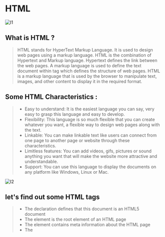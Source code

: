 # HTML



![I1](https://cdn.hipwallpaper.com/i/12/42/DXeZUW.jpg)
## What is HTML ?

> HTML stands for HyperText Markup Language. It is used to design web pages using a markup language. HTML is the combination of Hypertext and Markup language. Hypertext defines the link between the web pages. A markup language is used to define the text document within tag which defines the structure of web pages.
> HTML is a markup language that is used by the browser to manipulate text, images, and other content to display it in the required format.


 ## Some HTML Characteristics :
> - Easy to understand: It is the easiest language you can say, very easy to grasp this language and easy to develop.
> - Flexibility: This language is so much flexible that you can create whatever you want, a flexible way to design web pages along with the text.
> - Linkable: You can make linkable text like users can connect from one page to another page or website through these characteristics.
> - Limitless features: You can add videos, gifs, pictures or sound anything you want that will make the website more attractive and understandable.
> - Support: You can use this language to display the documents on any platform like Windows, Linux or Mac.




![I2](https://www.itl.cat/pngfile/big/327-3274460_web-development.jpg)

## let's find out some HTML  tags
> - The <!DOCTYPE html> declaration defines that this document is an HTML5 document
> - The <html> element is the root element of an HTML page
> - The <head> element contains meta information about the HTML page
> - The <title> element specifies a title for the HTML page (which is shown in the browser's title bar or in the page's tab)
> - The <body> element defines the document's body, and is a container for all the visible contents, such as headings, paragraphs, images, hyperlinks, tables, lists, etc.
> - The < h 1 > element defines a large heading
> - The < p > element defines a paragraph






 ## to get more about HTML 👇🏻
 > [HtmlPage](https://www.w3schools.com/html/default.asp)
 


# JavaScript 
![I1](https://images.squarespace-cdn.com/content/v1/58d20c79725e25b221549193/1521098155260-OD3QNLD1RK7DGPWMCUA6/ke17ZwdGBToddI8pDm48kNvT88LknE-K9M4pGNO0Iqd7gQa3H78H3Y0txjaiv_0fDoOvxcdMmMKkDsyUqMSsMWxHk725yiiHCCLfrh8O1z5QPOohDIaIeljMHgDF5CVlOqpeNLcJ80NK65_fV7S1USOFn4xF8vTWDNAUBm5ducQhX-V3oVjSmr829Rco4W2Uo49ZdOtO_QXox0_W7i2zEA/js.jpg?format=2500w)
## What is JavaScript ?

> JavaScript is a cross-platform, object-oriented scripting language used mainly for enhancing the interaction of a user with the webpage. In other words, you can make your webpage more lively and interactive, with the help of JavaScript( having animations, clickable buttons, popup menus, etc.). 


## Some js Characteristics :
> - Object-Centered Script Language
> - Client edge Technology
> - Validation of User’s Input
> - Else and If Statement
> - Interpreter Centered
> - Ability to perform In Built Function
> - Case Sensitive format
> - Light Weight and delicate
> - Statements Looping
> - Handling Events




![I2](https://2019.stateofjs.com/images/stateofjs-socialmedia.png)


## Basic Operators of JS 
> - +— Addition
> - -— Subtraction
> - *— Multiplication
> - / — Division
> - (...) — Grouping operator, operations within brackets are executed earlier than those outside
> - % — Modulus (remainder )
> - ++ — Increment numbers
> - -- — Decrement numbers



![I3](https://itea.ua/wp-content/uploads/2020/10/bazovyj-kurs-javascript_1.png)




## let's find out some Data Types of JS and 
> - Numbers —> var age = 23
> - Variables —> var x
> - Text (strings) —> var a = "init"
> - Operations —> var b = 1 + 2 + 3
> - True or false statements —> var c = true
> - Constant numbers —> const PI = 3.14



## Comparison Operators

Operator | Description | Example
------------ | ------------- | -------------
(==)	| Equal to: true if the operands are equal	| 5==5; //true
(!=)	| Not equal to: true if the operands are not equal | 5!=5; //false
(===)	| Strict equal to: true if the operands are equal and of the same type | 5==='5'; //false
(!==)	| Strict not equal to: true if the operands are equal but of different type or not equal at all	| 5!=='5'; //true
(>)	| Greater than: true if the left operand is greater than the right operand	3>2; //true
(>=)	| Greater than or equal to: true if the left operand is greater than or equal to the right operand	| 3>=3; //true
(<)	| Less than: true if the left operand is less than the right operand	| 3<2; //false
(<=)	| Less than or equal to: true if the left operand is less than or equal to the right operand	| 2<=2; //true


## Loops: while and for

- for Loops Syntax: 
    - for(statement1; statement2; statment3)
    - {
    - lines of code to be executed
    - }
- while Loops Syntax
    - while(condition)
    - {
    - lines of code to be executed
    - }

## to get more about JavaScript 👇🏻

### [JavaScript](https://www.w3schools.com/js/default.asp)
 